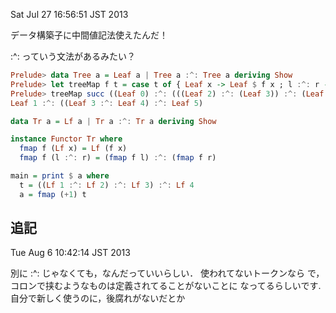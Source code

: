 Sat Jul 27 16:56:51 JST 2013

データ構築子に中間値記法使えたんだ！

:^: っていう文法があるみたい？

```haskell
Prelude> data Tree a = Leaf a | Tree a :^: Tree a deriving Show
Prelude> let treeMap f t = case t of { Leaf x -> Leaf $ f x ; l :^: r -> (treeMap f l) :^: (treeMap f r) }
Prelude> treeMap succ ((Leaf 0) :^: (((Leaf 2) :^: (Leaf 3)) :^: (Leaf 4)))
Leaf 1 :^: ((Leaf 3 :^: Leaf 4) :^: Leaf 5)
```

```haskell
data Tr a = Lf a | Tr a :^: Tr a deriving Show

instance Functor Tr where
  fmap f (Lf x) = Lf (f x)
  fmap f (l :^: r) = (fmap f l) :^: (fmap f r)

main = print $ a where
  t = ((Lf 1 :^: Lf 2) :^: Lf 3) :^: Lf 4
  a = fmap (+1) t
```

追記 
---
Tue Aug  6 10:42:14 JST 2013

別に :^: じゃなくても，なんだっていいらしい．
使われてないトークンなら
で，コロンで挟むようなものは定義されてることがないことに
なってるらしいです. 自分で新しく使うのに，後腐れがないだとか

